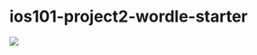 # ios101-project2-wordle-starter

<div>
    <a href="https://www.loom.com/share/b3cf352a29934b209b78cc5453d4b7d3">
    </a>
    <a href="https://www.loom.com/share/b3cf352a29934b209b78cc5453d4b7d3">
      <img style="max-width:300px;" src="https://cdn.loom.com/sessions/thumbnails/b3cf352a29934b209b78cc5453d4b7d3-with-play.gif">
    </a>
  </div>
